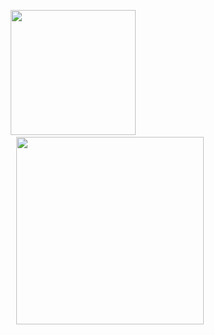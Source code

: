 <p align="center"> <img src="https://media.giphy.com/media/S5zYmCBBqcpVnBqV6b/giphy.gif" height="200px">&nbsp&nbsp&nbsp&nbsp&nbsp&nbsp&nbsp&nbsp&nbsp&nbsp&nbsp&nbsp&nbsp&nbsp&nbsp&nbsp&nbsp&nbsp&nbsp&nbsp&nbsp&nbsp&nbsp&nbsp&nbsp&nbsp&nbsp&nbsp&nbsp&nbsp<img src="https://media.giphy.com/media/Q7XoQQHcJ0RS5dBbNC/giphy.gif" height="300px"> </p>
